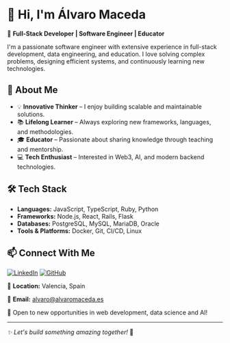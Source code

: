# 👋 Hi, I'm Álvaro Maceda

🚀 **Full-Stack Developer | Software Engineer | Educator**

I'm a passionate software engineer with extensive experience in full-stack development, data engineering, and education. I love solving complex problems, designing efficient systems, and continuously learning new technologies.

## 🌟 About Me

- 💡 **Innovative Thinker** – I enjoy building scalable and maintainable solutions.
- 📚 **Lifelong Learner** – Always exploring new frameworks, languages, and methodologies.
- 🎓 **Educator** – Passionate about sharing knowledge through teaching and mentorship.
- 💻 **Tech Enthusiast** – Interested in Web3, AI, and modern backend technologies.

## 🛠 Tech Stack

- **Languages:** JavaScript, TypeScript, Ruby, Python
- **Frameworks:** Node.js, React, Rails, Flask
- **Databases:** PostgreSQL, MySQL, MariaDB, Oracle
- **Tools & Platforms:** Docker, Git, CI/CD, Linux

## 📫 Connect With Me

[![LinkedIn](https://img.shields.io/badge/LinkedIn-0077B5?style=for-the-badge&logo=linkedin&logoColor=white)](https://www.linkedin.com/in/alvaromaceda/)
[![GitHub](https://img.shields.io/badge/GitHub-181717?style=for-the-badge&logo=github&logoColor=white)](https://github.com/AlvaroMaceda)

📍 **Location:** Valencia, Spain

📧 **Email:** [alvaro@alvaromaceda.es](mailto:alvaro@alvaromaceda.es)


💼 Open to new opportunities in web development, data science and AI!

---

_✨ Let's build something amazing together!_ 🚀
